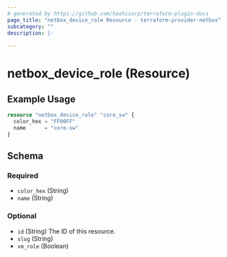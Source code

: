 ```yaml
---
# generated by https://github.com/hashicorp/terraform-plugin-docs
page_title: "netbox_device_role Resource - terraform-provider-netbox"
subcategory: ""
description: |-
  
---
```


# netbox_device_role (Resource)



## Example Usage

```terraform
resource "netbox_device_role" "core_sw" {
  color_hex = "FF00FF"
  name      = "core-sw"
}
```

<!-- schema generated by tfplugindocs -->
## Schema

### Required

- `color_hex` (String)
- `name` (String)

### Optional

- `id` (String) The ID of this resource.
- `slug` (String)
- `vm_role` (Boolean)


